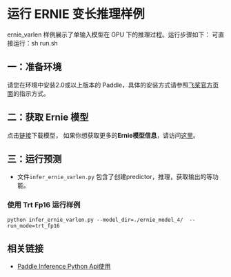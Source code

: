 # 运行 ERNIE 变长推理样例

ernie_varlen 样例展示了单输入模型在 GPU 下的推理过程。运行步骤如下：
可直接运行：sh run.sh

## 一：准备环境

请您在环境中安装2.0或以上版本的 Paddle，具体的安装方式请参照[飞桨官方页面](https://www.paddlepaddle.org.cn/)的指示方式。


## 二：获取 Ernie 模型

点击[链接](http://paddle-inference-dist.bj.bcebos.com/tensorrt_test/ernie_model_4.tar.gz)下载模型， 如果你想获取更多的**Ernie模型信息**，请访问[这里](https://www.paddlepaddle.org.cn/paddle/ernie)。


## 三：运行预测

- 文件`infer_ernie_varlen.py` 包含了创建predictor，推理，获取输出的等功能。

### 使用 Trt Fp16 运行样例

```shell
python infer_ernie_varlen.py --model_dir=./ernie_model_4/  --run_mode=trt_fp16
```

## 相关链接
- [Paddle Inference Python Api使用](https://paddle-inference.readthedocs.io/en/latest/api_reference/python_api_index.html)

